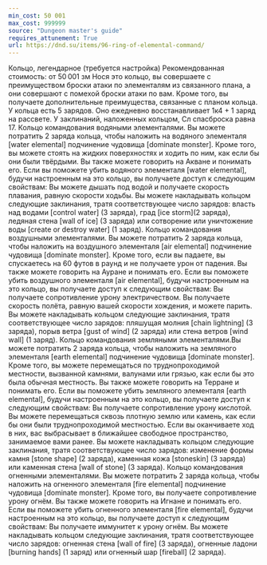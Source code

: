 ```yaml
---
min_cost: 50 001
max_cost: 999999
source: "Dungeon master's guide"
requires_attunement: True
url: https://dnd.su/items/96-ring-of-elemental-command/
---
```


Кольцо, легендарное (требуется настройка)
Рекомендованная стоимость: от 50 001 зм
Нося это кольцо, вы совершаете с преимуществом броски атаки по элементалям из связанного плана, а они совершают с помехой броски атаки по вам. Кроме того, вы получаете дополнительные преимущества, связанные с планом кольца.
У кольца есть 5 зарядов. Оно ежедневно восстанавливает 1к4 + 1 заряд на рассвете. У заклинаний, наложенных кольцом, Сл спасброска равна 17.
Кольцо командования водяными элементалями. Вы можете потратить 2 заряда кольца, чтобы наложить на водяного элементаля [water elemental] подчинение чудовища [dominate monster]. Кроме того, вы можете стоять на жидких поверхностях и ходить по ним, как если бы они были твёрдыми. Вы также можете говорить на Акване и понимать его.
Если вы поможете убить водяного элементаля [water elemental], будучи настроенным на это кольцо, вы получаете доступ к следующим свойствам:
Вы можете дышать под водой и получаете скорость плавания, равную скорости ходьбы.
Вы можете накладывать кольцом следующие заклинания, тратя соответствующее число зарядов: власть над водами [control water] (3 заряда), град [ice storm](2 заряда), ледяная стена [wall of ice] (3 заряда) или сотворение или уничтожение воды [create or destroy water] (1 заряд).
Кольцо командования воздушными элементалями. Вы можете потратить 2 заряда кольца, чтобы наложить на воздушного элементаля [air elemental] подчинение чудовища [dominate monster]. Кроме того, если вы падаете, вы спускаетесь на 60 футов в раунд и не получаете урон от падения. Вы также можете говорить на Ауране и понимать его.
Если вы поможете убить воздушного элементаля [air elemental], будучи настроенным на это кольцо, вы получаете доступ к следующим свойствам:
Вы получаете сопротивление урону электричеством.
Вы получаете скорость полёта, равную вашей скорости хождения, и можете парить.
Вы можете накладывать кольцом следующие заклинания, тратя соответствующее число зарядов: пляшущая молния [chain lightning] (3 заряда), порыв ветра [gust of wind] (2 заряда) или стена ветров [wind wall] (1 заряд).
Кольцо командования земляными элементалями.Вы можете потратить 2 заряда кольца, чтобы наложить на земляного элементаля [earth elemental] подчинение чудовища [dominate monster]. Кроме того, вы можете перемещаться по труднопроходимой местности, вызванной камнями, валунами или грязью, как если бы это была обычная местность. Вы также можете говорить на Терране и понимать его.
Если вы поможете убить земляного элементаля [earth elemental], будучи настроенным на это кольцо, вы получаете доступ к следующим свойствам:
Вы получаете сопротивление урону кислотой.
Вы можете перемещаться сквозь плотную землю или камень, как если бы они были труднопроходимой местностью. Если вы оканчиваете ход в них, вас выбрасывает в ближайшее свободное пространство, занимаемое вами ранее.
Вы можете накладывать кольцом следующие заклинания, тратя соответствующее число зарядов: изменение формы камня [stone shape] (2 заряда), каменная кожа [stoneskin] (3 заряда) или каменная стена [wall of stone] (3 заряда).
Кольцо командования огненными элементалями. Вы можете потратить 2 заряда кольца, чтобы наложить на огненного элементаля [fire elemental] подчинение чудовища [dominate monster]. Кроме того, вы получаете сопротивление урону огнём. Вы также можете говорить на Игнане и понимать его.
Если вы поможете убить огненного элементаля [fire elemental], будучи настроенным на это кольцо, вы получаете доступ к следующим свойствам:
Вы получаете иммунитет к урону огнём.
Вы можете накладывать кольцом следующие заклинания, тратя соответствующее число зарядов: огненная стена [wall of fire] (3 заряда), огненные ладони [burning hands] (1 заряд) или огненный шар [fireball] (2 заряда).